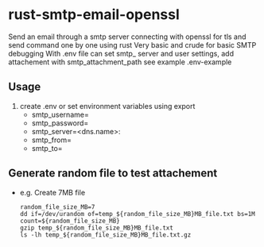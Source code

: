 # rust-smtp-email-openssl
Send an email through a smtp server connecting with openssl for tls and send command one by one using rust
Very basic and crude for basic SMTP debugging
With .env file can set smtp_ server and user settings, add attachement with smtp_attachment_path
see example .env-example

## Usage

1. create .env or set environment variables using export
   - smtp_username=
   - smtp_password=
   - smtp_server=<dns.name>:<port>
   - smtp_from=
   - smtp_to=


## Generate random file to test attachement

 - e.g. Create 7MB file
   
       random_file_size_MB=7
       dd if=/dev/urandom of=temp_${random_file_size_MB}MB_file.txt bs=1M count=${random_file_size_MB}
       gzip temp_${random_file_size_MB}MB_file.txt
       ls -lh temp_${random_file_size_MB}MB_file.txt.gz 
